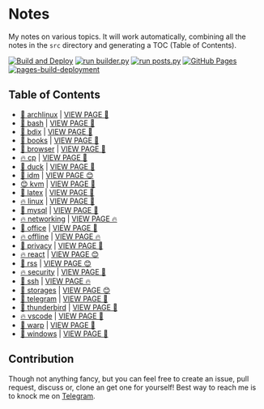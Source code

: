 # Notes

My notes on various topics. It will work automatically, combining all the notes in the `src` directory and generating a TOC (Table of Contents).

[![Build and Deploy](https://github.com/SharafatKarim/notes/actions/workflows/action.yml/badge.svg)](https://github.com/SharafatKarim/notes/actions/workflows/action.yml)
[![run builder.py](https://github.com/SharafatKarim/notes/actions/workflows/action.yml/badge.svg)](https://github.com/SharafatKarim/notes/actions/workflows/action.yml)
[![run posts.py](https://github.com/SharafatKarim/notes/actions/workflows/posts.yml/badge.svg)](https://github.com/SharafatKarim/notes/actions/workflows/posts.yml)
[![GitHub Pages](https://github.com/SharafatKarim/notes/actions/workflows/gh-pages.yml/badge.svg)](https://github.com/SharafatKarim/notes/actions/workflows/gh-pages.yml)
[![pages-build-deployment](https://github.com/SharafatKarim/notes/actions/workflows/pages/pages-build-deployment/badge.svg)](https://github.com/SharafatKarim/notes/actions/workflows/pages/pages-build-deployment)


## Table of Contents

- [🌟 archlinux](src/archlinux.md) | <a href='https://sharafat.is-a.dev/notes/archlinux' target='_blank'>VIEW PAGE 🎉</a>
- [🌈 bash](src/bash.md) | <a href='https://sharafat.is-a.dev/notes/bash' target='_blank'>VIEW PAGE 👾</a>
- [🌈 bdix](src/bdix.md) | <a href='https://sharafat.is-a.dev/notes/bdix' target='_blank'>VIEW PAGE 🎸</a>
- [🤖 books](src/books.md) | <a href='https://sharafat.is-a.dev/notes/books' target='_blank'>VIEW PAGE 🎉</a>
- [👾 browser](src/browser.md) | <a href='https://sharafat.is-a.dev/notes/browser' target='_blank'>VIEW PAGE 🚀</a>
- [🔥 cp](src/cp.md) | <a href='https://sharafat.is-a.dev/notes/cp' target='_blank'>VIEW PAGE 🎉</a>
- [🍕 duck](src/duck.md) | <a href='https://sharafat.is-a.dev/notes/duck' target='_blank'>VIEW PAGE 🍕</a>
- [🌟 idm](src/idm.md) | <a href='https://sharafat.is-a.dev/notes/idm' target='_blank'>VIEW PAGE 😊</a>
- [😊 kvm](src/kvm.md) | <a href='https://sharafat.is-a.dev/notes/kvm' target='_blank'>VIEW PAGE 🎉</a>
- [🌟 latex](src/latex.md) | <a href='https://sharafat.is-a.dev/notes/latex' target='_blank'>VIEW PAGE 🤖</a>
- [🔥 linux](src/linux.md) | <a href='https://sharafat.is-a.dev/notes/linux' target='_blank'>VIEW PAGE 🌈</a>
- [🚀 mysql](src/mysql.md) | <a href='https://sharafat.is-a.dev/notes/mysql' target='_blank'>VIEW PAGE 🚀</a>
- [🔥 networking](src/networking.md) | <a href='https://sharafat.is-a.dev/notes/networking' target='_blank'>VIEW PAGE 🔥</a>
- [🍕 office](src/office.md) | <a href='https://sharafat.is-a.dev/notes/office' target='_blank'>VIEW PAGE 🚀</a>
- [🔥 offline](src/offline.md) | <a href='https://sharafat.is-a.dev/notes/offline' target='_blank'>VIEW PAGE 🔥</a>
- [🌈 privacy](src/privacy.md) | <a href='https://sharafat.is-a.dev/notes/privacy' target='_blank'>VIEW PAGE 👾</a>
- [🔥 react](src/react.md) | <a href='https://sharafat.is-a.dev/notes/react' target='_blank'>VIEW PAGE 😊</a>
- [🎸 rss](src/rss.md) | <a href='https://sharafat.is-a.dev/notes/rss' target='_blank'>VIEW PAGE 😊</a>
- [🔥 security](src/security.md) | <a href='https://sharafat.is-a.dev/notes/security' target='_blank'>VIEW PAGE 🍕</a>
- [🎸 ssh](src/ssh.md) | <a href='https://sharafat.is-a.dev/notes/ssh' target='_blank'>VIEW PAGE 🔥</a>
- [🤖 storages](src/storages.md) | <a href='https://sharafat.is-a.dev/notes/storages' target='_blank'>VIEW PAGE 😊</a>
- [🎸 telegram](src/telegram.md) | <a href='https://sharafat.is-a.dev/notes/telegram' target='_blank'>VIEW PAGE 👾</a>
- [🚀 thunderbird](src/thunderbird.md) | <a href='https://sharafat.is-a.dev/notes/thunderbird' target='_blank'>VIEW PAGE 🍕</a>
- [🔥 vscode](src/vscode.md) | <a href='https://sharafat.is-a.dev/notes/vscode' target='_blank'>VIEW PAGE 🌈</a>
- [🍕 warp](src/warp.md) | <a href='https://sharafat.is-a.dev/notes/warp' target='_blank'>VIEW PAGE 🤖</a>
- [🍕 windows](src/windows.md) | <a href='https://sharafat.is-a.dev/notes/windows' target='_blank'>VIEW PAGE 🌟</a>

## Contribution

Though not anything fancy, but you can feel free to create an issue, pull request, discuss or, clone an get one for yourself!
Best way to reach me is to knock me on [Telegram](https://t.me/SharafatKarim).

